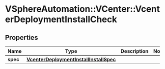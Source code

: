 # VSphereAutomation::VCenter::VcenterDeploymentInstallCheck

## Properties
Name | Type | Description | Notes
------------ | ------------- | ------------- | -------------
**spec** | [**VcenterDeploymentInstallInstallSpec**](VcenterDeploymentInstallInstallSpec.md) |  | 


